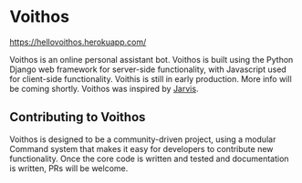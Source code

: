 # Voithos
https://hellovoithos.herokuapp.com/

Voithos is an online personal assistant bot. Voithos is built using the Python Django web framework for server-side functionality, with Javascript used for client-side functionality. Voithis is still in early production. More info will be coming shortly. Voithos was inspired by [Jarvis](https://github.com/sukeesh/Jarvis).


## Contributing to Voithos
Voithos is designed to be a community-driven project, using a modular Command system that makes it easy for developers to contribute new functionality. Once the core code is written and tested and documentation is written, PRs will be welcome. 
